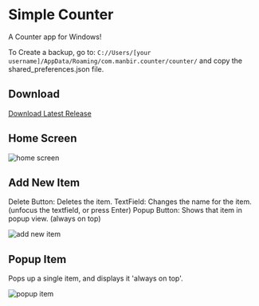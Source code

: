 # Simple Counter
A Counter app for Windows!

To Create a backup, go to: ```C://Users/[your username]/AppData/Roaming/com.manbir.counter/counter/``` and copy the shared_preferences.json file.

## Download

<a href="https://github.com/0-manbir/counter/releases/latest" target="_blank">Download Latest Release</a>


## Home Screen
![home screen](https://github.com/user-attachments/assets/4a2c481c-4105-447c-85e2-9c1221f525bb)

## Add New Item
Delete Button: Deletes the item.
TextField: Changes the name for the item. (unfocus the textfield, or press Enter)
Popup Button: Shows that item in popup view. (always on top)

![add new item](https://github.com/user-attachments/assets/62cb0fa2-c8fb-42c2-b95a-4d866c34ce36)

## Popup Item
Pops up a single item, and displays it 'always on top'.

![popup item](https://github.com/user-attachments/assets/abb6431f-766f-402f-9ac3-4fc006903e94)
